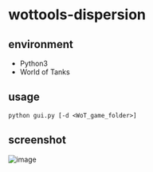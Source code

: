 # wottools-dispersion
## environment
+ Python3
+ World of Tanks

## usage
`python gui.py [-d <WoT_game_folder>]`

## screenshot
![image](https://user-images.githubusercontent.com/11075065/35774727-f5271124-09ba-11e8-85de-710a02128749.png)
